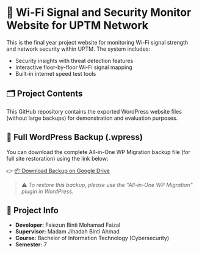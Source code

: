 # 📶 Wi-Fi Signal and Security Monitor Website for UPTM Network

This is the final year project website for monitoring Wi-Fi signal strength and network security within UPTM. The system includes:
- Security insights with threat detection features
- Interactive floor-by-floor Wi-Fi signal mapping
- Built-in internet speed test tools

## 🗂️ Project Contents
This GitHub repository contains the exported WordPress website files (without large backups) for demonstration and evaluation purposes.

## 🔗 Full WordPress Backup (.wpress)
You can download the complete All-in-One WP Migration backup file (for full site restoration) using the link below:

👉 [📦 Download Backup on Google Drive](https://drive.google.com/file/d/13yeKoSaGtqPlWgWoilAAUOQiboUXKL6f/view?usp=drive_link)

> ⚠️ *To restore this backup, please use the "All-in-One WP Migration" plugin in WordPress.*

## 📅 Project Info
- **Developer:** Faiezun Binti Mohamad Faizal  
- **Supervisor:** Madam Jihadah Binti Ahmad  
- **Course:** Bachelor of Information Technology (Cybersecurity)  
- **Semester:** 7
